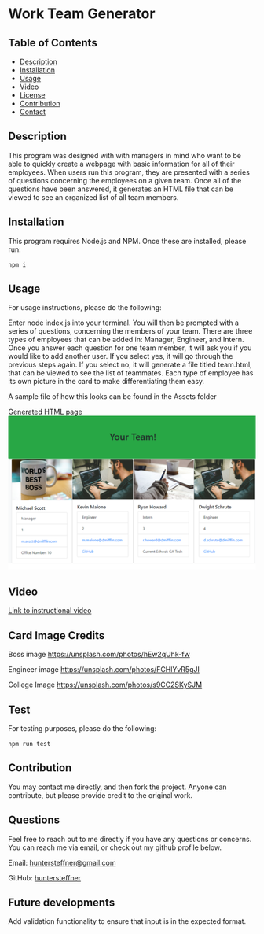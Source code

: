 # Work Team Generator

## Table of Contents

- [Description](#description)
- [Installation](#installation)
- [Usage](#usage)
- [Video](#video)
- [License](#license)
- [Contribution](#contribution)
- [Contact](#contact)

## Description

This program was designed with with managers in mind who want to be able to quickly create a webpage with basic information for all of their employees. When users run this program, they are presented with a series of questions concerning the employees on a given team. Once all of the questions have been answered, it generates an HTML file that can be viewed to see an organized list of all team members.

## Installation

This program requires Node.js and NPM. Once these are installed, please run:
```
npm i
```
## Usage

For usage instructions, please do the following:

Enter node index.js into your terminal. You will then be prompted with a series of questions, concerning the members of your team. There are three types of employees that can be added in: Manager, Engineer, and Intern. Once you answer each question for one team member, it will ask you if you would like to add another user. If you select yes, it will go through the previous steps again. If you select no, it will generate a file titled team.html, that can be viewed to see the list of teammates. Each type of employee has its own picture in the card to make differentiating them easy.

A sample file of how this looks can be found in the Assets folder

Generated HTML page
![Alt text](./Completed-File.png "Optional Title")

## Video

[Link to instructional video](https://huntersteffner.github.io/Work-Team-Generator/)

## Card Image Credits
Boss image https://unsplash.com/photos/hEw2qUhk-fw

Engineer image  https://unsplash.com/photos/FCHlYvR5gJI

College Image https://unsplash.com/photos/s9CC2SKySJM


## Test

For testing purposes, please do the following:
```
npm run test
```
## Contribution

You may contact me directly, and then fork the project. Anyone can contribute, but please provide credit to the original work.

## Questions

Feel free to reach out to me directly if you have any questions or concerns. You can reach me via email, or check out my github profile below.

Email: huntersteffner@gmail.com

GitHub: [huntersteffner](https://github.com/huntersteffner/)

## Future developments

Add validation functionality to ensure that input is in the expected format.
